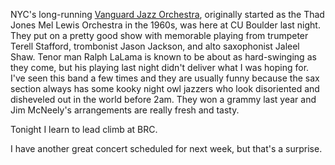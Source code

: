 NYC's long-running [Vanguard Jazz Orchestra](http://www.vanguardjazzorchestra.com/), originally started as the Thad Jones Mel Lewis Orchestra in the 1960s, was here at CU Boulder last night. They put on a pretty good show with memorable playing from trumpeter Terell Stafford, trombonist Jason Jackson, and alto saxophonist Jaleel Shaw. Tenor man Ralph LaLama is known to be about as hard-swinging as they come, but his playing last night didn't deliver what I was hoping for. I've seen this band a few times and they are usually funny because the sax section always has some kooky night owl jazzers who look disoriented and disheveled out in the world before 2am. They won a grammy last year and Jim McNeely's arrangements are really fresh and tasty.

Tonight I learn to lead climb at BRC.

I have another great concert scheduled for next week, but that's a surprise.
